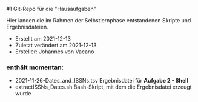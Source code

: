 #1 Git-Repo für die "Hausaufgaben"

Hier landen die im Rahmen der Selbstlernphase entstandenen Skripte und Ergebnisdateien.

- Erstellt am 2021-12-13
- Zuletzt verändert am 2021-12-13
- Ersteller: Johannes von Vacano

### enthält momentan:
- 2021-11-26-Dates_and_ISSNs.tsv Ergebnisdatei für **Aufgabe 2 - Shell**
- extractISSNs_Dates.sh Bash-Skript, mit dem die Ergebnisdatei erzeugt wurde


